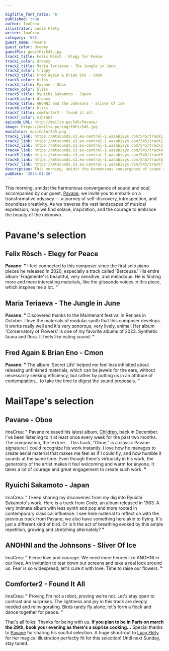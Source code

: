 ```yaml
---

bigTitle_font_ratio: '6'
published: true
author: ImaCrea
illustrator: Lucie Fléty
writer: ImaCrea
category: '545'
guest_name: Pavane
guest_color: dreamy
guestPic: guestPic545.jpg
track1_title: Felix Rösch - Elegy for Peace
track1_color: dreamy
track2_title: Maria Teriaeva - The Jungle in June
track2_color: trippy
track3_title: Fred Again & Brian Eno - Cmon
track3_color: bliss
track4_title: Pavane - Oboe
track4_color: bliss
track5_title: Ryuichi Sakamoto - Japan
track5_color: dreamy
track6_title: ANOHNI and the Johnsons - Sliver Of Ice
track6_color: bliss
track7_title: comforter2 - found it all
track7_color: vibrant
episode_URL: http://mailta.pe/545/Pavane/
image: https://mailta.pe/img/fbPic545.jpg
musiColor: musiColor545.png
track1_link: https://mtsounds.s3.eu-central-1.wasabisys.com/545/track1.mp3
track2_link: https://mtsounds.s3.eu-central-1.wasabisys.com/545/track2.mp3
track3_link: https://mtsounds.s3.eu-central-1.wasabisys.com/545/track3.mp3
track4_link: https://mtsounds.s3.eu-central-1.wasabisys.com/545/track4.mp3
track5_link: https://mtsounds.s3.eu-central-1.wasabisys.com/545/track5.mp3
track6_link: https://mtsounds.s3.eu-central-1.wasabisys.com/545/track6.mp3
track7_link: https://mtsounds.s3.eu-central-1.wasabisys.com/545/track7.mp3
description: This morning, amidst the harmonious convergence of sound and soul, accompanied by our guest, Pavane, we invite you to embark on a transformative odyssey — a journey of self-discovery, introspection, and boundless creativity. As we traverse the vast landscapes of musical expression, may we find solace, inspiration, and the courage to embrace the beauty of the unknown.
pubDate: '2024-01-28'
---
```


This morning, amidst the harmonious convergence of sound and soul, accompanied by our guest, [Pavane](https://pavane.bandcamp.com), we invite you to embark on a transformative odyssey — a journey of self-discovery, introspection, and boundless creativity. As we traverse the vast landscapes of musical expression, may we find solace, inspiration, and the courage to embrace the beauty of the unknown.


# Pavane's selection

## Felix Rösch - Elegy for Peace 

**Pavane**: **"** I feel connected to this composer since the first solo piano pieces he released in 2020, especially a track called 'Berceuse.' His entire album 'Fragmente' is beautiful, very sensitive, and melodious. He is finding more and more interesting materials, like the glissando voices in this piece, which inspires me a lot. **"** 

## Maria Teriaeva - The Jungle in June

**Pavane**: **"** Discovered thanks to the Maintenant festival in Rennes in October. I love the materials of modular synth that this composer develops. It works really well and it's very sonorous, very lively, animal. Her album 'Corservatory of Flowers' is one of my favorite albums of 2023. Synthetic fauna and flora. It feels like eating sound. **"** 

## Fred Again & Brian Eno - Cmon

**Pavane**: **"** The album 'Secret Life' helped me feel less inhibited about releasing unfinished materials, which can be jewels for the ears, without necessarily seeking efficiency, but rather by putting us in an attitude of contemplation... to take the time to digest the sound proposals. **"** 

# MailTape's selection

## Pavane - Oboe

ImaCrea: **"** Pavane released his latest album, [Children](https://pavane.bandcamp.com/album/children), back in December. I've been listening to it at least once every week for the past two months. The composition, the texture... This track, "Oboe," is a classic Pavane signature; I could recognize his work instantly. I love how he manages to create aerial material that makes me feel as if I could fly, and how humble it sounds at the same time. Even though there's virtuosity in his work, the generosity of the artist makes it feel welcoming and warm for anyone. It takes a lot of courage and great engagement to create such work. **"** 

## Ryuichi Sakamoto - Japan

ImaCrea: **"** I keep sharing my discoveries from my dig into Ryuichi Sakamoto's work. Here is a track from *Coda*, an album released in 1983. A very intimate album with less synth and pop and more rooted in contemporary classical influence. I see here material to reflect on with the previous track from Pavane; we also have something here akin to flying. It's just a different kind of bird. Or is it the act of breathing evoked by this ample repetition, growing and stretching alternately? **"** 

## ANOHNI and the Johnsons - Sliver Of Ice

ImaCrea: **"** Fierce love and courage. We need more heroes like ANOHNI in our lives. An invitation to tear down our screens and take a real look around us. Fear is so widespread; let's cure it with love. Time to raise our flowers. **"** 

## Comforter2 - Found It All

ImaCrea: **"** Proving I'm not a robot, proving we're not. Let's stay open to contrast and surprises. The lightness and joy in this track are deeply needed and reinvigorating. Birds rarely fly alone; let's form a flock and dance together for peace. **"** 

That's all folks! Thanks for being with us. **If you plan to be in Paris on march the 29th, book your evening as there's a suprise cooking...** Special thanks to [Pavane](https://pavane.bandcamp.com) for sharing his soulful selection. A huge shout-out to [Lucy Fléty](https://www.instagram.com/lucie.flety/) for her magical illustration perfectly fit for this selection! Until next Sunday, stay tuned.
